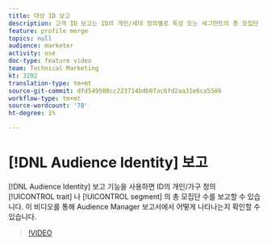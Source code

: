 ```yaml
---
title: 대상 ID 보고
description: 고객 ID 보고는 ID의 개인/세대 정의별로 특성 또는 세그먼트의 총 모집단 수를 보고할 수 있는 기능을 고객에게 제공합니다. 이 비디오를 통해 Audience Manager 보고서에서 어떻게 나타나는지 확인할 수 있습니다.
feature: profile merge
topics: null
audience: marketer
activity: use
doc-type: feature video
team: Technical Marketing
kt: 3202
translation-type: tm+mt
source-git-commit: dfd549508cc223714bdb07ac6fd2aa31e6ca5586
workflow-type: tm+mt
source-wordcount: '78'
ht-degree: 1%

---
```



# [!DNL Audience Identity] 보고

[!DNL Audience Identity] 보고 기능을 사용하면 ID의 개인/가구 정의 [!UICONTROL trait] 나 [!UICONTROL segment] 의 총 모집단 수를 보고할 수 있습니다. 이 비디오를 통해 Audience Manager 보고서에서 어떻게 나타나는지 확인할 수 있습니다.

>[!VIDEO](https://video.tv.adobe.com/v/27977/?quality=12)

